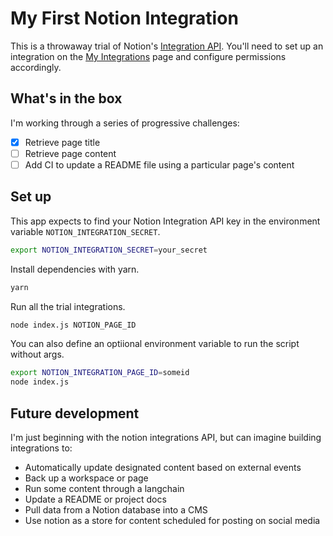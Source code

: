 # My First Notion Integration

This is a throwaway trial of Notion's [Integration API](https://www.notion.so/integrations/all). You'll need to set up an integration on the [My Integrations](https://www.notion.so/my-integration) page and configure permissions accordingly.

## What's in the box

I'm working through a series of progressive challenges:

- [x] Retrieve page title
- [ ] Retrieve page content
- [ ] Add CI to update a README file using a particular page's content

## Set up

This app expects to find your Notion Integration API key in the environment variable `NOTION_INTEGRATION_SECRET`.

```bash
export NOTION_INTEGRATION_SECRET=your_secret
```

Install dependencies with yarn.

```bash
yarn
```

Run all the trial integrations.

```bash
node index.js NOTION_PAGE_ID
```

You can also define an optiional environment variable to run the script without args.

```bash
export NOTION_INTEGRATION_PAGE_ID=someid
node index.js
```

## Future development

I'm just beginning with the notion integrations API, but can imagine building integrations to:

- Automatically update designated content based on external events
- Back up a workspace or page
- Run some content through a langchain
- Update a README or project docs
- Pull data from a Notion database into a CMS
- Use notion as a store for content scheduled for posting on social media